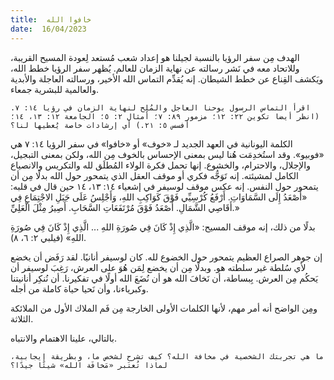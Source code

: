 ```yaml
---
title:  خافوا الله
date:  16/04/2023
---
```


الهدف مِن سفر الرؤيا بالنسبة لجيلنا هو إعداد شعب مُستعد لِعودة المسيح القريبة، وللاتحاد معه في نَشر رسالته عن نهاية الزمان للعالم. يُظهر سفر الرؤيا خطط الله، ويَكشف القِناع عن خطط الشيطان. إنه يُقدِّم التماس الله الأخير، ورسالته العاجلة والأبدية والعالمية للبشرية جمعاء.

`اقرأ التماس الرسول يوحنا العاجل والمُلِح لنهاية الزمان في رؤيا ١٤: ٧. (انظر أيضا تكوين ٢٢: ١٢؛ مزمور ٨٩: ٧؛ أمثال ٢: ٥؛ الجامعة ١٢: ١٣، ١٤؛ أفسس ٥: ٢١.) أي إرشادات خاصة يُعطيها لنا؟`

الكلمة اليونانية في العهد الجديد لـ «خوف» أو «خافوا» في سفر الرؤيا ١٤: ٧ هي «فوبيو». وقد استُخدِمَت هُنا ليس بمعنى الإحساس بالخوف مِن الله، ولكن بمعنى التبجيل، والإجلال، والاحترام، والخشوع. إنها تحمل فكرة الولاء المُطلَق لله والتكريس والانصياع الكامل لمشيئته. إنه تَوَجُّه فكري أو موقف العقل الذي يتمحور حول الله بدلًا مِن أن يتمحور حول النفس. إنه عكس موقف لوسيفر في إشعياء ١٤: ١٣، ١٤ حين قال في قلبه: «أَصْعَدُ إِلَى السَّمَاوَاتِ. أَرْفَعُ كُرْسِيِّي فَوْقَ كَوَاكِبِ اللهِ، وَأَجْلِسُ عَلَى جَبَلِ الاجْتِمَاعِ فِي أَقَاصِي الشَّمَالِ. أَصْعَدُ فَوْقَ مُرْتَفَعَاتِ السَّحَابِ. أَصِيرُ مِثْلَ الْعَلِيِّ.»

بدلًا من ذلك، إنه موقف المسيح: «الَّذِي إِذْ كَانَ فِي صُورَةِ اللهِ ... الَّذِي إِذْ كَانَ فِي صُورَةِ اللهِ» (فيلبي ٢: ٦، ٨).

إن جوهر الصراع العظيم يتمحور حول الخضوع لله. كان لوسيفر أنانيًا. لقد رَفَض أن يخضع لأي سُلطة غير سلطته هو. وبدلًا مِن أن يخضع لِمَن هُوَ على العرش، رَغِبَ لوسيفر أن يَحكُم مِن العرش. بِبساطة، أن نَخافَ الله هو أن نُضَعَ الله أولًا في تفكيرنا. أن نُنكِر أنانيتنا وكبرياءنا، وأن نَحيا حياة كاملة من أجله.

ومِن الواضح أنه أمر مهم، لأنها الكلمات الأولى الخارجة مِن فَم الملاك الأول من الملائكة الثلاثة.

بالتالي، علينا الاهتمام والانتباه.

`ما هي تجربتك الشخصية في مخافة الله؟ كيف تشرح لشخص ما، وبطريقة إيجابية، لماذا تُعتَبر «مَخافَة الله» شيئًا جيدًا؟`